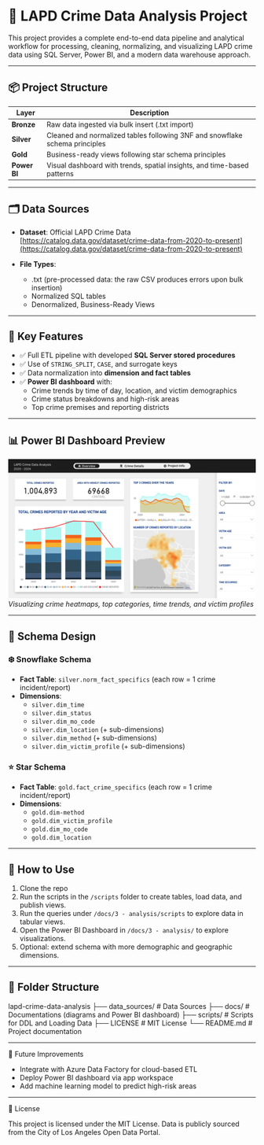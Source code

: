 # 🚓 LAPD Crime Data Analysis Project

This project provides a complete end-to-end data pipeline and analytical workflow for processing, cleaning, normalizing, and visualizing LAPD crime data using SQL Server, Power BI, and a modern data warehouse approach.

---

## 📦 Project Structure

| Layer | Description |
|-------|-------------|
| **Bronze** | Raw data ingested via bulk insert (.txt import) |
| **Silver** | Cleaned and normalized tables following 3NF and snowflake schema principles |
| **Gold** | Business-ready views following star schema principles |
| **Power BI** | Visual dashboard with trends, spatial insights, and time-based patterns |

---

## 🗂️ Data Sources

- **Dataset**: Official LAPD Crime Data  
  [https://catalog.data.gov/dataset/crime-data-from-2020-to-present](https://catalog.data.gov/dataset/crime-data-from-2020-to-present)

- **File Types**:
  - .txt (pre-processed data: the raw CSV produces errors upon bulk insertion)
  - Normalized SQL tables
  - Denormalized, Business-Ready Views

---

## 🧠 Key Features

- ✅ Full ETL pipeline with developed **SQL Server stored procedures**
- ✅ Use of `STRING_SPLIT`, `CASE`, and surrogate keys
- ✅ Data normalization into **dimension and fact tables**
- ✅ **Power BI dashboard** with:
  - Crime trends by time of day, location, and victim demographics
  - Crime status breakdowns and high-risk areas
  - Top crime premises and reporting districts

---

## 📊 Power BI Dashboard Preview

![Power BI Dashboard](dashboard-preview.png)
*Visualizing crime heatmaps, top categories, time trends, and victim profiles*

---

## 🧱 Schema Design

### ❄️ Snowflake Schema
- **Fact Table**: `silver.norm_fact_specifics` (each row = 1 crime incident/report)
- **Dimensions**:
  - `silver.dim_time`
  - `silver.dim_status`
  - `silver.dim_mo_code`
  - `silver.dim_location` (+ sub-dimensions)
  - `silver.dim_method` (+ sub-dimensions)
  - `silver.dim_victim_profile` (+ sub-dimensions)

### ⭐ Star Schema
- **Fact Table**: `gold.fact_crime_specifics` (each row = 1 crime incident/report)
- **Dimensions**:
  - `gold.dim-method`
  - `gold.dim_victim_profile`
  - `gold.dim_mo_code`
  - `gold.dim_location`

---

## 🚀 How to Use

1. Clone the repo
2. Run the scripts in the `/scripts` folder to create tables, load data, and publish views.
3. Run the queries under `/docs/3 - analysis/scripts` to explore data in tabular views.
4. Open the Power BI Dashboard in `/docs/3 - analysis/` to explore visualizations.
5. Optional: extend schema with more demographic and geographic dimensions.

--- 

## 📁 Folder Structure

lapd-crime-data-analysis
  ├── data_sources/       # Data Sources 
  ├── docs/               # Documentations (diagrams and Power BI dashboard)
  ├── scripts/            # Scripts for DDL and Loading Data
  ├── LICENSE             # MIT License
  └── README.md           # Project documentation

---

📌 Future Improvements

- Integrate with Azure Data Factory for cloud-based ETL
- Deploy Power BI dashboard via app workspace
- Add machine learning model to predict high-risk areas

--- 

📄 License

This project is licensed under the MIT License.
Data is publicly sourced from the City of Los Angeles Open Data Portal.

